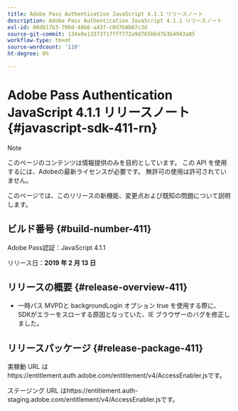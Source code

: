 ```yaml
---
title: Adobe Pass Authentication JavaScript 4.1.1 リリースノート
description: Adobe Pass Authentication JavaScript 4.1.1 リリースノート
exl-id: 00d017b3-700d-48b6-a43f-c0d7b8b67c3d
source-git-commit: 134a9a13373717ff7772a9d765bbd7b3b4943a85
workflow-type: tm+mt
source-wordcount: '110'
ht-degree: 0%

---
```


# Adobe Pass Authentication JavaScript 4.1.1 リリースノート {#javascript-sdk-411-rn}

>[!NOTE]
>
>このページのコンテンツは情報提供のみを目的としています。 この API を使用するには、Adobeの最新ライセンスが必要です。 無許可の使用は許可されていません。

このページでは、このリリースの新機能、変更点および既知の問題について説明します。

## ビルド番号 {#build-number-411}

Adobe Pass認証：JavaScript 4.1.1

リリース日：**2019 年 2 月 13 日**

## リリースの概要 {#release-overview-411}

* 一時パス MVPDと backgroundLogin オプション true を使用する際に、SDKがエラーをスローする原因となっていた、IE ブラウザーのバグを修正しました。

## リリースパッケージ {#release-package-411}

実稼動 URL はhttps://entitlement.auth.adobe.com/entitlement/v4/AccessEnabler.jsです。

ステージング URL はhttps://entitlement.auth-staging.adobe.com/entitlement/v4/AccessEnabler.jsです。
